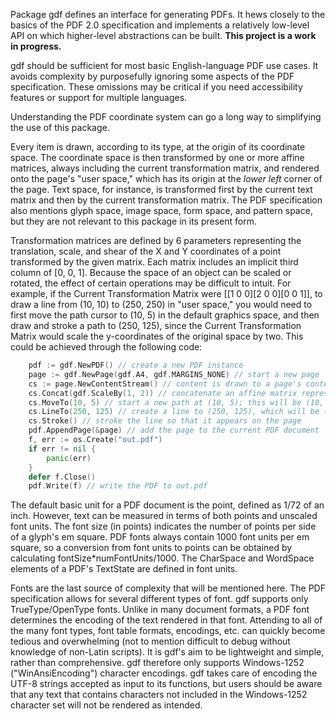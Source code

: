 Package gdf defines an interface for generating PDFs. It hews closely to the basics of the
PDF 2.0 specification and implements a relatively low-level API on which higher-level abstractions can
be built. **This project is a work in progress.**

gdf should be sufficient for most basic English-language PDF use cases. It avoids complexity
by purposefully ignoring some aspects of the PDF specification. These omissions may be
critical if you need accessibility features or support for multiple languages.

Understanding the PDF coordinate system can go a long way to simplifying the use of this package.

Every item is drawn, according to its type, at the origin of its coordinate space. The
coordinate space is then transformed by one or more affine matrices, always including the
current transformation matrix, and rendered onto the page's "user space," which has its origin
at the *lower left* corner of the page. Text space, for instance, is transformed first by the current text matrix and then by the current transformation matrix. The PDF specification also mentions glyph space, image space, form space, and pattern space, but they are not relevant to this package in its present form.

Transformation matrices are defined by 6 parameters representing the translation,
scale, and shear of the X and Y coordinates of a point transformed by the given matrix.
Each matrix includes an implicit third column of [0, 0, 1]. Because the space of an object
can be scaled or rotated, the effect of certain operations may be difficult to intuit. For example,
if the Current Transformation Matrix were [[1 0 0][2 0 0][0 0 1]], to draw a line from (10, 10) to (250, 250) in "user space," you would need to first move the path cursor to (10, 5) in the default graphics space, and then draw and stroke a path to (250, 125), since the Current Transformation Matrix would scale the y-coordinates of the original space by two. This could be achieved through the following code:
```go
    pdf := gdf.NewPDF() // create a new PDF instance
    page := gdf.NewPage(gdf.A4, gdf.MARGINS_NONE) // start a new page
    cs := page.NewContentStream() // content is drawn to a page's content stream
    cs.Concat(gdf.ScaleBy(1, 2)) // concatenate an affine matrix representing a 2*y scaling to the Current Transformation Matrix (by default the identity matrix)
    cs.MoveTo(10, 5) // start a new path at (10, 5); this will be (10, 10) on the page
    cs.LineTo(250, 125) // create a line to (250, 125), which will be (250, 250) on the page
    cs.Stroke() // stroke the line so that it appears on the page
    pdf.AppendPage(&page) // add the page to the current PDF document
    f, err := os.Create("out.pdf")
    if err != nil {
        panic(err)
    }
    defer f.Close()
    pdf.Write(f) // write the PDF to out.pdf

```

The default basic unit for a PDF document is the point, defined as 1/72 of an inch.
However, text can be measured in terms of both points and unscaled font units.
The font size (in points) indicates the number of points per side of a glyph's em square. PDF fonts always contain 1000 font units per em square, so a conversion from font units to points can be
obtained by calculating fontSize*numFontUnits/1000. The CharSpace and WordSpace
elements of a PDF's TextState are defined in font units.

Fonts are the last source of complexity that will be mentioned here. The PDF specification allows for several different types of font. gdf supports only TrueType/OpenType fonts. Unlike in many document formats, a PDF font determines the encoding of the text rendered in that font. Attending to all of the many font types, font table formats, encodings, etc. can quickly become tedious and overwhelming (not to mention difficult to debug without knowledge of non-Latin scripts). It is gdf's aim to be lightweight and simple, rather than comprehensive. gdf therefore only supports Windows-1252 ("WinAnsiEncoding") character encodings. gdf takes care of encoding the UTF-8 strings accepted as input to its functions, but users should be aware that any text that contains characters not included in the Windows-1252 character set will not be rendered as intended.